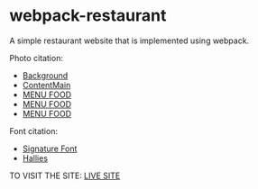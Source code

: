 # webpack-restaurant
A simple restaurant website that is implemented using webpack.

Photo citation: 
<ul>
    <li><a href="https://www.pexels.com/photo/close-up-photo-of-pink-donuts-1982485/">Background</a></li>
    <li><a href="https://www.pexels.com/photo/woman-covered-her-right-face-with-pink-doughnut-2064662/">ContentMain</a></li>
    <li><a href="https://unsplash.com/photos/VFZHLMlHW1M">MENU FOOD</a></li>
    <li><a href="https://unsplash.com/photos/A7PwjrNLf1U">MENU FOOD</a></li>
    <li><a href="https://unsplash.com/photos/YC06tYOZqGo">MENU FOOD</a></li>
</ul>
Font citation:
<ul>
    <li><a href="https://www.dafont.com/three-signature.font">Signature Font<a></li>
    <li><a href="https://www.dafont.com/hallies.font">Hallies<a></li>
</ul>

TO VISIT THE SITE: <a href="https://milkstard.github.io/webpack-restaurant/">LIVE SITE</a>